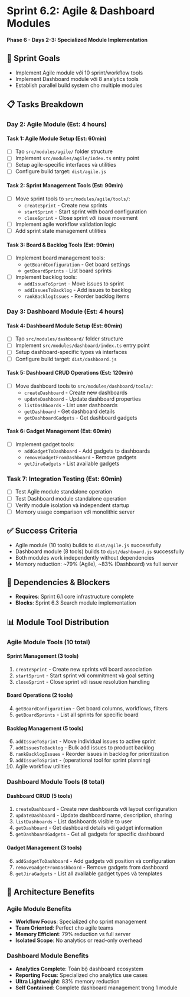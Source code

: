 # Sprint 6.2: Agile & Dashboard Modules  
**Phase 6 - Days 2-3: Specialized Module Implementation**

## 🎯 Sprint Goals
- Implement Agile module với 10 sprint/workflow tools
- Implement Dashboard module với 8 analytics tools  
- Establish parallel build system cho multiple modules

## 📋 Tasks Breakdown

### Day 2: Agile Module (Est: 4 hours)

#### Task 1: Agile Module Setup (Est: 60min)
- [ ] Tạo `src/modules/agile/` folder structure
- [ ] Implement `src/modules/agile/index.ts` entry point
- [ ] Setup agile-specific interfaces và utilities
- [ ] Configure build target: `dist/agile.js`

#### Task 2: Sprint Management Tools (Est: 90min)
- [ ] Move sprint tools to `src/modules/agile/tools/`:
  - `createSprint` - Create new sprints
  - `startSprint` - Start sprint with board configuration  
  - `closeSprint` - Close sprint với issue movement
- [ ] Implement agile workflow validation logic
- [ ] Add sprint state management utilities

#### Task 3: Board & Backlog Tools (Est: 90min)
- [ ] Implement board management tools:
  - `getBoardConfiguration` - Get board settings
  - `getBoardSprints` - List board sprints
- [ ] Implement backlog tools:
  - `addIssueToSprint` - Move issues to sprint
  - `addIssuesToBacklog` - Add issues to backlog  
  - `rankBacklogIssues` - Reorder backlog items

### Day 3: Dashboard Module (Est: 4 hours)

#### Task 4: Dashboard Module Setup (Est: 60min)
- [ ] Tạo `src/modules/dashboard/` folder structure
- [ ] Implement `src/modules/dashboard/index.ts` entry point
- [ ] Setup dashboard-specific types và interfaces
- [ ] Configure build target: `dist/dashboard.js`

#### Task 5: Dashboard CRUD Operations (Est: 120min)
- [ ] Move dashboard tools to `src/modules/dashboard/tools/`:
  - `createDashboard` - Create new dashboards
  - `updateDashboard` - Update dashboard properties
  - `listDashboards` - List user dashboards
  - `getDashboard` - Get dashboard details
  - `getDashboardGadgets` - Get dashboard gadgets

#### Task 6: Gadget Management (Est: 60min) 
- [ ] Implement gadget tools:
  - `addGadgetToDashboard` - Add gadgets to dashboards
  - `removeGadgetFromDashboard` - Remove gadgets
  - `getJiraGadgets` - List available gadgets

### Task 7: Integration Testing (Est: 60min)
- [ ] Test Agile module standalone operation
- [ ] Test Dashboard module standalone operation  
- [ ] Verify module isolation và independent startup
- [ ] Memory usage comparison với monolithic server

## ✅ Success Criteria
- Agile module (10 tools) builds to `dist/agile.js` successfully
- Dashboard module (8 tools) builds to `dist/dashboard.js` successfully  
- Both modules work independently without dependencies
- Memory reduction: ~79% (Agile), ~83% (Dashboard) vs full server

## 🔄 Dependencies & Blockers  
- **Requires**: Sprint 6.1 core infrastructure complete
- **Blocks**: Sprint 6.3 Search module implementation

## 📊 Module Tool Distribution

### Agile Module Tools (10 total)
#### Sprint Management (3 tools)
1. `createSprint` - Create new sprints với board association
2. `startSprint` - Start sprint với commitment và goal setting
3. `closeSprint` - Close sprint với issue resolution handling

#### Board Operations (2 tools)
4. `getBoardConfiguration` - Get board columns, workflows, filters
5. `getBoardSprints` - List all sprints for specific board

#### Backlog Management (5 tools)  
6. `addIssueToSprint` - Move individual issues to active sprint
7. `addIssuesToBacklog` - Bulk add issues to product backlog
8. `rankBacklogIssues` - Reorder issues in backlog for prioritization
9. `addIssueToSprint` - (operational tool for sprint planning)
10. Agile workflow utilities

### Dashboard Module Tools (8 total)
#### Dashboard CRUD (5 tools)
1. `createDashboard` - Create new dashboards với layout configuration
2. `updateDashboard` - Update dashboard name, description, sharing
3. `listDashboards` - List dashboards visible to user
4. `getDashboard` - Get dashboard details với gadget information
5. `getDashboardGadgets` - Get all gadgets for specific dashboard

#### Gadget Management (3 tools)
6. `addGadgetToDashboard` - Add gadgets với position và configuration  
7. `removeGadgetFromDashboard` - Remove gadgets from dashboard
8. `getJiraGadgets` - List all available gadget types và templates

## 🎯 Architecture Benefits

### Agile Module Benefits
- **Workflow Focus**: Specialized cho sprint management
- **Team Oriented**: Perfect cho agile teams
- **Memory Efficient**: 79% reduction vs full server
- **Isolated Scope**: No analytics or read-only overhead

### Dashboard Module Benefits  
- **Analytics Complete**: Toàn bộ dashboard ecosystem
- **Reporting Focus**: Specialized cho analytics use cases
- **Ultra Lightweight**: 83% memory reduction
- **Self Contained**: Complete dashboard management trong 1 module